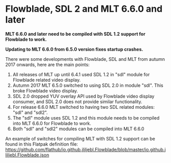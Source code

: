 # Flowblade, SDL 2 and MLT 6.6.0 and later

**MLT 6.6.0 and later need to be compiled with SDL 1.2 support for Flowblade to work.**

**Updating to MLT 6.6.0 from 6.5.0 version fixes startup crashes.**

There were some developments with Flowblade, SDL and MLT from autumn 2017 onwards, here are the main points:

1. All releases of MLT up until 6.4.1 used SDL 1.2 in "sdl" module for Flowblade related video display.
2. Autumn 2017 MLT 6.5.0 switched to using SDL 2.0 in module "sdl". This broke Flowblade video display.
3. SDL 2.0 dropped YUV overlay API used by Flowblade video display consumer, and SDL 2.0 does not provide similar functionality.
4. For release 6.6.0 MLT switched to having two SDL related modules: "sdl" and "sdl2".
5. The "sdl" module uses SDL 1.2 and this module needs to be compiled into MLT 6.6.0 for Flowblade to work.
6. Both "sdl" and "sdl2" modules can be compiled into MLT 6.6.0

An example of switches for compiling MLT with SDL 1.2 support can be found in this Flatpak definition file: https://github.com/flathub/io.github.jliljebl.Flowblade/blob/master/io.github.jliljebl.Flowblade.json
